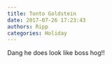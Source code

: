 ```yaml
---
title: Tonto Goldstein
date: 2017-07-26 17:23:43
authors: Ripp
categories: Holiday
---
```


 Dang he does look like  boss hog!!